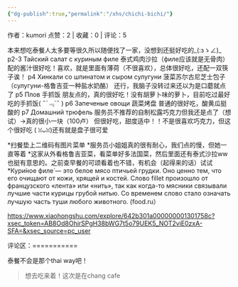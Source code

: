 ```yaml
---
{"dg-publish":true,"permalink":"/xhs/chichi-bichi/"}
---
```


作者：kumori
点赞：2   |   收藏：0   |   评论：5

本来想吃泰餐人太多要等很久所以随便找了一家，没想到还挺好吃的_(:зゝ∠)_
p2-3 Тайский салат с куриным филе 泰式鸡肉沙拉（филе应该就是无骨肉） 配的酱汁很好吃！喜欢，就是里面有薄荷（不很喜欢），总体很好吃，还配一双筷子诶！
p4 Хинкали со шпинатом и сыром сулугуни 菠菜苏尔古尼芝士包子 （сулугуни-格鲁吉亚一种盐水奶酪） 还行，我脑子没转过来还以为是口蘑就点了
p5 Плов 手抓饭 朋友点的，真的很好吃！没有胡萝卜味的萝卜，目前吃过最好吃的手抓饭( ﻿˶﻿´﹃`˵﻿ )
p6 Запеченые овощи 蔬菜烤盘 普通的很好吃，酸黄瓜挺酸的
p7 Домашний трюфель 服务员不推荐的自制松露巧克力但我还是点了（想试）→真的很小一块（100卢） 但很好吃，甜度适中！！不是很喜欢巧克力，但这个很好吃 ( ꈍᴗꈍ)还有就是盘子很可爱
	
*扫餐垫上二维码有图片菜单
*服务员小姐姐真的很有耐心，我们点的慢，但她一直等着
*这家从外看格鲁吉亚菜，看菜单好多法国菜，然后里面还有泰式沙拉ww也挺有意思的。之前查早餐的可颂看着也不错，有机会（起得来的话）试试
*Кури́ное филе́ — это белое мясо птичьей грудки. Оно ценно тем, что его очищают от кожи, хрящей и костей. Слово fillet произошло от французского «лента» или «нить», так как когда-то мясники связывали лучшие части курицы грубой нитью. Со временем слово стало означать лучшую часть туши любого животного. (food.ru）

https://www.xiaohongshu.com/explore/642b301a000000001301758c?xsec_token=AB8Od8OhirSPgH38bWG7t5o79UEK5_NOT2viE0zxA-SFA=&xsec_source=pc_user

评论区：===========

泰餐不会是那个thai way吧！

> 想去吃来着！这次是在chang cafe